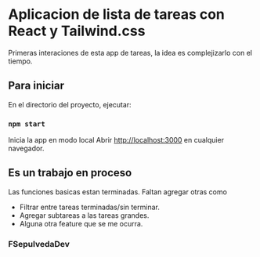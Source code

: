 # Aplicacion de lista de tareas con React y Tailwind.css

Primeras interaciones de esta app de tareas, la idea es complejizarlo con el tiempo.

## Para iniciar

En el directorio del proyecto, ejecutar:

### `npm start`

Inicia la app en modo local
Abrir [http://localhost:3000](http://localhost:3000) en cualquier navegador.

## Es un trabajo en proceso

Las funciones basicas estan terminadas.
Faltan agregar otras como

- Filtrar entre tareas terminadas/sin terminar.
- Agregar subtareas a las tareas grandes.
- Alguna otra feature que se me ocurra.

### FSepulvedaDev
